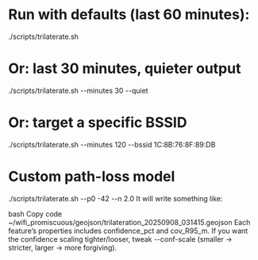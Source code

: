 # Run with defaults (last 60 minutes):
./scripts/trilaterate.sh

# Or: last 30 minutes, quieter output
./scripts/trilaterate.sh --minutes 30 --quiet

# Or: target a specific BSSID
./scripts/trilaterate.sh --minutes 120 --bssid 1C:8B:76:8F:89:DB

# Custom path-loss model
./scripts/trilaterate.sh --p0 -42 --n 2.0
It will write something like:

bash
Copy code
~/wifi_promiscuous/geojson/trilateration_20250908_031415.geojson
Each feature’s properties includes confidence_pct and cov_R95_m. If you want the confidence scaling tighter/looser, tweak --conf-scale (smaller → stricter, larger → more forgiving).
